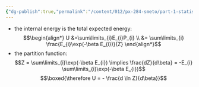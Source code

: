 ```yaml
---
{"dg-publish":true,"permalink":"/content/012/px-284-smeto/part-1-statistical-mechanics/e-single-particle-partition-function/px-284-e1a-internal-energy/","noteIcon":"1","created":"2024-12-23T21:55:45.679+00:00","updated":"2024-12-23T22:04:28.851+00:00"}
---
```


- the internal energy is the total expected energy:
$$\begin{align*}
	U &=\sum\limits_{i}E_{i}P_{i} \\
	&= \sum\limits_{i} \frac{E_{i}\exp(-\beta E_{i})}{Z} 
\end{align*}$$
- the partition function:
$$Z = \sum\limits_{i}\exp(-\beta E_{i}) \implies \frac{dZ}{d\beta} = -E_{i}  \sum\limits_{i}\exp(-\beta E_{i})$$
$$\boxed{\therefore U = - \frac{d \ln Z}{d\beta}}$$
